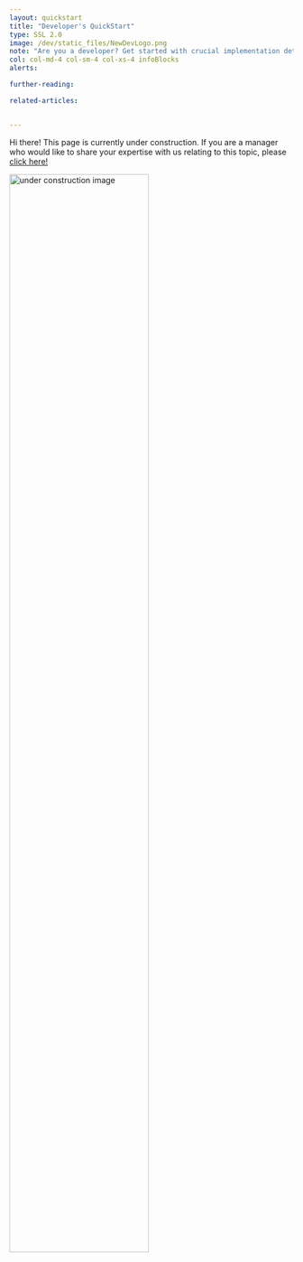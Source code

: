 ```yaml
---
layout: quickstart
title: "Developer's QuickStart"
type: SSL 2.0
image: /dev/static_files/NewDevLogo.png
note: "Are you a developer? Get started with crucial implementation details above."
col: col-md-4 col-sm-4 col-xs-4 infoBlocks
alerts:

further-reading:

related-articles:


---
```


Hi there! This page is currently under construction. If you are a manager who would like to share your expertise with us relating to this topic, please <a href="master/CONTRIBUTING-template.md">click here!</a>

<img src="/dev/static_files/under_construction.jpg" style="width:70%;height:70%;" alt="under construction image">
